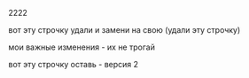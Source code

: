 2222

вот эту строчку удали и замени на свою (удали эту строчку)

мои важные изменения - их не трогай

вот эту строчку оставь - версия 2
